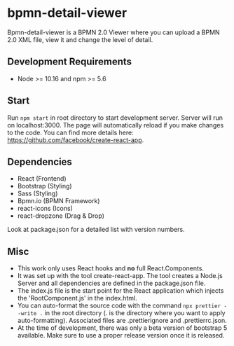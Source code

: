 # bpmn-detail-viewer

Bpmn-detail-viewer is a BPMN 2.0 Viewer where you can upload a BPMN 2.0 XML file, view it and change the level of detail.

## Development Requirements
- Node >= 10.16 and npm >= 5.6 

## Start

Run `npm start` in root directory to start development server. Server will run on localhost:3000. 
The page will automatically reload if you make changes to the code.
You can find more details here: https://github.com/facebook/create-react-app.


## Dependencies

- React (Frontend)
- Bootstrap (Styling)
- Sass (Styling)
- Bpmn.io (BPMN Framework)
- react-icons (Icons)
- react-dropzone (Drag & Drop)

Look at package.json for a detailed list with version numbers.

## Misc

- This work only uses React hooks and **no** full React.Components.
- It was set up with the tool create-react-app. The tool creates a Node.js Server and all dependencies are defined in the package.json file.
- The index.js file is the start point for the React application which injects the 'RootComponent.js' in the index.html.
- You can auto-format the source code with the command `npx prettier --write .` in the root directory (. is the directory where you want to apply auto-formatting). 
Associated files are .prettierignore and .prettierrc.json.
- At the time of development, there was only a beta version of bootstrap 5 available. Make sure to use a proper release version once it is released.
